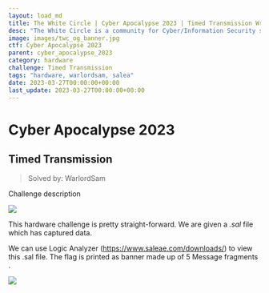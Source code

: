 ```yaml
---
layout: load_md
title: The White Circle | Cyber Apocalypse 2023 | Timed Transmission Writeup
desc: "The White Circle is a community for Cyber/Information Security students, enthusiasts and professionals. You can discuss anything related to Security, share your knowledge with others, get help when you need it and proceed further in your journey with amazing people from all over the world."
image: images/twc_og_banner.jpg
ctf: Cyber Apocalypse 2023
parent: cyber_apocalypse_2023
category: hardware
challenge: Timed Transmission
tags: "hardware, warlordsam, salea"
date: 2023-03-27T00:00:00+00:00
last_update: 2023-03-27T00:00:00+00:00
---
```


<h1 class="heading card-title white-text">Cyber Apocalypse 2023</h1>

## Timed Transmission
> Solved by: WarlordSam

Challenge description

![](https://i.imgur.com/XoV4FJa.png)


This hardware challenge is pretty straight-forward. We are given a *.sal*  file which has captured data.

We can use Logic Analyzer (https://www.saleae.com/downloads/) to view this .sal file. The flag is printed as banner made up of 5 Message fragments  .


![](https://i.imgur.com/mdYBNWZ.png)

